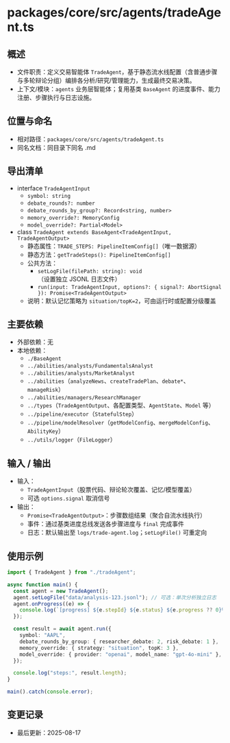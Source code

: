 # packages/core/src/agents/tradeAgent.ts

## 概述

- 文件职责：定义交易智能体 `TradeAgent`，基于静态流水线配置（含普通步骤与多轮辩论分组）编排各分析/研究/管理能力，生成最终交易决策。
- 上下文/模块：`agents` 业务层智能体；复用基类 `BaseAgent` 的进度事件、能力注册、步骤执行与日志设施。

## 位置与命名

- 相对路径：`packages/core/src/agents/tradeAgent.ts`
- 同名文档：同目录下同名 .md

## 导出清单

- interface `TradeAgentInput`
  - `symbol: string`
  - `debate_rounds?: number`
  - `debate_rounds_by_group?: Record<string, number>`
  - `memory_override?: MemoryConfig`
  - `model_override?: Partial<Model>`
- class `TradeAgent extends BaseAgent<TradeAgentInput, TradeAgentOutput>`
  - 静态属性：`TRADE_STEPS: PipelineItemConfig[]`（唯一数据源）
  - 静态方法：`getTradeSteps(): PipelineItemConfig[]`
  - 公共方法：
    - `setLogFile(filePath: string): void`（设置独立 JSONL 日志文件）
    - `run(input: TradeAgentInput, options?: { signal?: AbortSignal }): Promise<TradeAgentOutput>`
  - 说明：默认记忆策略为 `situation/topK=2`，可由运行时或配置分级覆盖

## 主要依赖

- 外部依赖：无
- 本地依赖：
  - `./BaseAgent`
  - `../abilities/analysts/FundamentalsAnalyst`
  - `../abilities/analysts/MarketAnalyst`
  - `../abilities`（`analyzeNews`、`createTradePlan`、`debate*`、`manageRisk`）
  - `../abilities/managers/ResearchManager`
  - `../types`（`TradeAgentOutput`、各配置类型、`AgentState`、`Model` 等）
  - `../pipeline/executor`（`StatefulStep`）
  - `../pipeline/modelResolver`（`getModelConfig`、`mergeModelConfig`、`AbilityKey`）
  - `../utils/logger`（`FileLogger`）

## 输入 / 输出

- 输入：
  - `TradeAgentInput`（股票代码、辩论轮次覆盖、记忆/模型覆盖）
  - 可选 `options.signal` 取消信号
- 输出：
  - `Promise<TradeAgentOutput>`：步骤数组结果（聚合自流水线执行）
  - 事件：通过基类进度总线发送各步骤进度与 `final` 完成事件
  - 日志：默认输出至 `logs/trade-agent.log`；`setLogFile()` 可重定向

## 使用示例

```ts
import { TradeAgent } from "./tradeAgent";

async function main() {
  const agent = new TradeAgent();
  agent.setLogFile("data/analysis-123.jsonl"); // 可选：单次分析独立日志
  agent.onProgress((e) => {
    console.log(`[progress] ${e.stepId} ${e.status} ${e.progress ?? 0}%`);
  });

  const result = await agent.run({
    symbol: "AAPL",
    debate_rounds_by_group: { researcher_debate: 2, risk_debate: 1 },
    memory_override: { strategy: "situation", topK: 3 },
    model_override: { provider: "openai", model_name: "gpt-4o-mini" },
  });

  console.log("steps:", result.length);
}

main().catch(console.error);
```

## 变更记录

- 最后更新：2025-08-17
